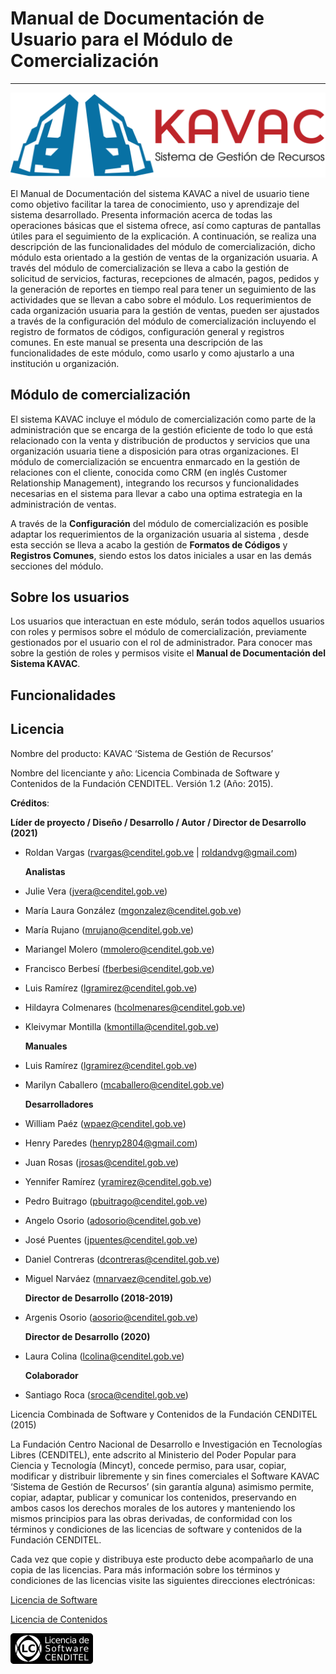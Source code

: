 # Manual de Documentación de Usuario para el Módulo de Comercialización
***********************************************************************

![Screenshot](img/logokavac.png#imagen)

El Manual de Documentación del sistema KAVAC a nivel de usuario tiene como objetivo facilitar la tarea de conocimiento, uso y aprendizaje del sistema desarrollado. Presenta información acerca de todas las operaciones básicas que el sistema ofrece, así como capturas de pantallas útiles para el seguimiento de la explicación. A continuación, se realiza una descripción de las funcionalidades del módulo de comercialización, dicho módulo esta orientado a la gestión de ventas de la organización usuaria.  A través del módulo de comercialización se lleva a cabo la gestión de solicitud de servicios, facturas, recepciones de almacén, pagos, pedidos y la generación de reportes en tiempo real para tener un seguimiento de las actividades que se llevan a cabo sobre el módulo. Los requerimientos de cada organización usuaria para la gestión de ventas, pueden ser ajustados a través de la configuración del módulo de comercialización incluyendo el registro de formatos de códigos, configuración general y registros comunes. En este manual se presenta una descripción de las funcionalidades de este módulo, como usarlo y como ajustarlo a una institución u organización.  

## Módulo de comercialización

El sistema KAVAC incluye el módulo de comercialización como parte de la administración que se encarga de la gestión eficiente de todo lo que está relacionado con la venta y distribución de productos y servicios que una organización usuaria tiene a disposición para otras organizaciones. El módulo de comercialización se encuentra enmarcado en la gestión de relaciones con el cliente, conocida como CRM (en inglés Customer Relationship Management), integrando los recursos y funcionalidades necesarias en el sistema para llevar a cabo una optima estrategia en la administración de ventas.   

A través de la **Configuración** del módulo de comercialización es posible adaptar los requerimientos de la organización usuaria al sistema , desde esta sección se lleva a acabo la gestión de **Formatos de Códigos** y **Registros Comunes**, siendo estos los datos iniciales a usar en las demás secciones del módulo.

## Sobre los usuarios

Los usuarios que interactuan en este módulo, serán todos aquellos usuarios con roles y permisos sobre el módulo de comercialización, previamente gestionados por el usuario con el rol de administrador. Para conocer mas sobre la gestión de roles y permisos visite el **Manual de Documentación del Sistema KAVAC**.


## Funcionalidades


## Licencia

Nombre del producto: KAVAC ‘Sistema de Gestión de Recursos’

   Nombre del licenciante y año: Licencia Combinada de Software y Contenidos de la Fundación CENDITEL. Versión 1.2 (Año: 2015).

   **Créditos**: 
   
   **Líder de proyecto / Diseño / Desarrollo / Autor / Director de Desarrollo (2021)**

- Roldan Vargas (rvargas@cenditel.gob.ve | roldandvg@gmail.com)

   **Analistas**

- Julie Vera (jvera@cenditel.gob.ve)
- María Laura González (mgonzalez@cenditel.gob.ve)
- María Rujano (mrujano@cenditel.gob.ve)
- Mariangel Molero (mmolero@cenditel.gob.ve)
- Francisco Berbesí (fberbesi@cenditel.gob.ve)
- Luis Ramírez (lgramirez@cenditel.gob.ve)
- Hildayra Colmenares (hcolmenares@cenditel.gob.ve)
- Kleivymar Montilla (kmontilla@cenditel.gob.ve)

   **Manuales**

- Luis Ramírez (lgramirez@cenditel.gob.ve)
- Marilyn Caballero (mcaballero@cenditel.gob.ve)

   **Desarrolladores**

- William Paéz (wpaez@cenditel.gob.ve)
- Henry Paredes (henryp2804@gmail.com)
- Juan Rosas (jrosas@cenditel.gob.ve)
- Yennifer Ramírez (yramirez@cenditel.gob.ve)
- Pedro Buitrago (pbuitrago@cenditel.gob.ve)
- Angelo Osorio (adosorio@cenditel.gob.ve)
- José Puentes (jpuentes@cenditel.gob.ve)
- Daniel Contreras (dcontreras@cenditel.gob.ve)
- Miguel Narváez (mnarvaez@cenditel.gob.ve)

   **Director de Desarrollo (2018-2019)**

- Argenis Osorio (aosorio@cenditel.gob.ve)
   
   **Director de Desarrollo (2020)**
   
- Laura Colina (lcolina@cenditel.gob.ve)

   **Colaborador**

- Santiago Roca (sroca@cenditel.gob.ve)


Licencia Combinada de Software y Contenidos de la Fundación CENDITEL (2015)  


La Fundación Centro Nacional de Desarrollo e Investigación en Tecnologías Libres (CENDITEL), ente adscrito al Ministerio del Poder Popular para  Ciencia y Tecnología (Mincyt), concede permiso, para usar, copiar, modificar y distribuir libremente y sin fines comerciales el Software KAVAC ‘Sistema de Gestión de Recursos’ (sin garantía alguna) asimismo permite, copiar, adaptar, publicar y comunicar los contenidos, preservando en ambos casos los derechos morales de los autores y manteniendo los mismos principios para las obras derivadas, de conformidad con los términos y condiciones de las licencias de software y contenidos de la Fundación CENDITEL.


Cada vez que copie y distribuya este producto debe acompañarlo de una copia de las licencias. Para más información sobre los términos y condiciones de las licencias visite las siguientes direcciones electrónicas:  


[Licencia de Software](http://conocimientolibre.cenditel.gob.ve/licencia-de-software-v-1-3/)

[Licencia de Contenidos](http://conocimientolibre.cenditel.gob.ve/licencias/)

![Screenshot](img/licencia.png)